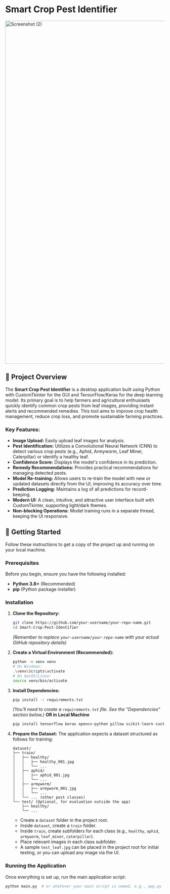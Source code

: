 # Smart Crop Pest Identifier

<img width="1920" height="1080" alt="Screenshot (2)" src="https://github.com/user-attachments/assets/3bd3475b-f4c6-436f-a76f-05c069bb186c" />

## 🌿 Project Overview

The **Smart Crop Pest Identifier** is a desktop application built using Python with CustomTkinter for the GUI and TensorFlow/Keras for the deep learning model. Its primary goal is to help farmers and agricultural enthusiasts quickly identify common crop pests from leaf images, providing instant alerts and recommended remedies. This tool aims to improve crop health management, reduce crop loss, and promote sustainable farming practices.

### Key Features:

*   **Image Upload:** Easily upload leaf images for analysis.
*   **Pest Identification:** Utilizes a Convolutional Neural Network (CNN) to detect various crop pests (e.g., Aphid, Armyworm, Leaf Miner, Caterpillar) or identify a healthy leaf.
*   **Confidence Score:** Displays the model's confidence in its prediction.
*   **Remedy Recommendations:** Provides practical recommendations for managing detected pests.
*   **Model Re-training:** Allows users to re-train the model with new or updated datasets directly from the UI, improving its accuracy over time.
*   **Prediction Logging:** Maintains a log of all predictions for record-keeping.
*   **Modern UI:** A clean, intuitive, and attractive user interface built with CustomTkinter, supporting light/dark themes.
*   **Non-blocking Operations:** Model training runs in a separate thread, keeping the UI responsive.

## 🚀 Getting Started

Follow these instructions to get a copy of the project up and running on your local machine.

### Prerequisites

Before you begin, ensure you have the following installed:

*   **Python 3.8+** (Recommended)
*   **pip** (Python package installer)

### Installation

1.  **Clone the Repository:**
    ```bash
    git clone https://github.com/your-username/your-repo-name.git
    cd Smart-Crop-Pest-Identifier
    ```
    *(Remember to replace `your-username/your-repo-name` with your actual GitHub repository details)*

2.  **Create a Virtual Environment (Recommended):**
    ```bash
    python -m venv venv
    # On Windows:
    .\venv\Scripts\activate
    # On macOS/Linux:
    source venv/bin/activate
    ```

3.  **Install Dependencies:**
    ```bash
    pip install -r requirements.txt
    ```
    *(You'll need to create a `requirements.txt` file. See the "Dependencies" section below.)*
    **OR in Local Machine**
    ```bash
    pip install tensorflow keras opencv-python pillow scikit-learn customtkinter ```
5.  **Prepare the Dataset:**
    The application expects a dataset structured as follows for training:
    ```
    dataset/
    ├── train/
    │   ├── healthy/
    │   │   ├── healthy_001.jpg
    │   │   └── ...
    │   ├── aphid/
    │   │   ├── aphid_001.jpg
    │   │   └── ...
    │   ├── armyworm/
    │   │   ├── armyworm_001.jpg
    │   │   └── ...
    │   └── ... (other pest classes)
    └── test/ (Optional, for evaluation outside the app)
        ├── healthy/
        └── ...
    ```
    *   Create a `dataset` folder in the project root.
    *   Inside `dataset`, create a `train` folder.
    *   Inside `train`, create subfolders for each class (e.g., `healthy`, `aphid`, `armyworm`, `leaf_miner`, `caterpillar`).
    *   Place relevant images in each class subfolder.
    *   A sample `test_leaf.jpg` can be placed in the project root for initial testing, or you can upload any image via the UI.

### Running the Application

Once everything is set up, run the main application script:

```bash
python main.py  # or whatever your main script is named, e.g., app.py
